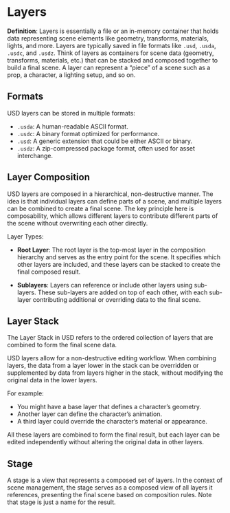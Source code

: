 # Layers

**Definition**: Layers is essentially a file or an in-memory container that holds data representing scene elements like geometry, transforms, materials, lights, and more. Layers are typically saved in file formats like `.usd`, `.usda`, `.usdc`, and `.usdz`. Think of layers as containers for scene data (geometry, transforms, materials, etc.) that can be stacked and composed together to build a final scene. A layer can represent a “piece” of a scene such as a prop, a character, a lighting setup, and so on. 

## Formats

USD layers can be stored in multiple formats:

- `.usda`: A human-readable ASCII format.
- `.usdc`: A binary format optimized for performance.
- `.usd`: A generic extension that could be either ASCII or binary.
- `.usdz`: A zip-compressed package format, often used for asset interchange.

## Layer Composition

USD layers are composed in a hierarchical, non-destructive manner. The idea is that individual layers can define parts of a scene, and multiple layers can be combined to create a final scene. The key principle here is composability, which allows different layers to contribute different parts of the scene without overwriting each other directly.

Layer Types:

- **Root Layer**: The root layer is the top-most layer in the composition hierarchy and serves as the entry point for the scene. It specifies which other layers are included, and these layers can be stacked to create the final composed result.

- **Sublayers**: Layers can reference or include other layers using sub-layers. These sub-layers are added on top of each other, with each sub-layer contributing additional or overriding data to the final scene.

## Layer Stack

The Layer Stack in USD refers to the ordered collection of layers that are combined to form the final scene data.

USD layers allow for a non-destructive editing workflow. When combining layers, the data from a layer lower in the stack can be overridden or supplemented by data from layers higher in the stack, without modifying the original data in the lower layers.

For example:

- You might have a base layer that defines a character’s geometry.
- Another layer can define the character’s animation.
- A third layer could override the character’s material or appearance.

All these layers are combined to form the final result, but each layer can be edited independently without altering the original data in other layers.

## Stage

A stage is a view that represents a composed set of layers. In the context of scene management, the stage serves as a composed view of all layers it references, presenting the final scene based on composition rules. Note that stage is just a name for the result.